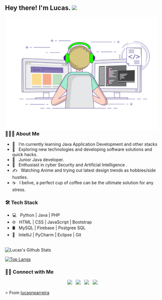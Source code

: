 <h2> Hey there! I'm Lucas. <img src="https://github.com/souvikguria98/souvikguria98/blob/master/Hi.gif" width="25"></h2>
<img align="right" alt="GIF" src="https://raw.githubusercontent.com/devSouvik/devSouvik/master/gif3.gif" width="500"/>

<h3> 👨🏻‍💻 About Me </h3>

- 🔭 &nbsp; I’m currently learning Java Application Development and other stacks
- 🤔 &nbsp; Exploring new technologies and developing software solutions and quick hacks.
- 💼 &nbsp; Junior Java developer.
- 🌱 &nbsp; Enthusiast in cyber Security and Artificial Intelligence .
- ✍️ &nbsp; Watching Anime and trying out latest design trends as hobbies/side hustles.
- ☕ &nbsp; I belive, a perfect cup of coffee can be the ultimate solution for any stress. 

<h3>🛠 Tech Stack</h3>

- 💻 &nbsp; Python | Java | PHP  
- 🌐 &nbsp; HTML | CSS | JavaScript | Bootstrap 
- 🛢 &nbsp; MySQL | Firebase | Postgree SQL
- 🔧 &nbsp; IntelliJ | PyCharm | Eclipse | Git

<br>

<img align="center" src="https://github-readme-stats.vercel.app/api?username=lnparreira83&include_all_commits=true&count_private=true&show_icons=true&line_height=20&title_color=7A7ADB&icon_color=2234AE&text_color=D3D3D3&bg_color=0,000000,130F40" alt="Lucas's Github Stats">

</br>

[![Top Langs](https://github-readme-stats.vercel.app/api/top-langs/?username=lnparreira83&layout=compact&text_color=daf7dc&bg_color=151515)](https://github.com/lnparreira83/github-readme-stats)


<h3> 🤝🏻 Connect with Me </h3>

<p align="center">
&nbsp; <a href="https://twitter.com/parreira_lucas" target="_blank" rel="noopener noreferrer"><img src="https://img.icons8.com/plasticine/100/000000/twitter.png" width="50" /></a>  
&nbsp; <a href="https://www.instagram.com/lucasnparreira/" target="_blank" rel="noopener noreferrer"><img src="https://img.icons8.com/plasticine/100/000000/instagram-new.png" width="50" /></a>  
&nbsp; <a href="https://www.linkedin.com/in/lucasnparreira/" target="_blank" rel="noopener noreferrer"><img src="https://img.icons8.com/plasticine/100/000000/linkedin.png" width="50" /></a>
&nbsp; <a href="mailto:lnparreira83@gmail.com" target="_blank" rel="noopener noreferrer"><img src="https://img.icons8.com/plasticine/100/000000/gmail.png"  width="50" /></a>
</p>

⭐️ From [lucasnparreira](https://github.com/lnparreira83)

